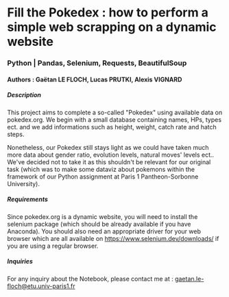 # Fill the Pokedex : how to perform a simple web scrapping on a dynamic website
### Python | Pandas, Selenium, Requests, BeautifulSoup
#### **Authors : Gaëtan LE FLOCH, Lucas PRUTKI, Alexis VIGNARD**

##### Description

This project aims to complete a so-called "Pokedex" using available data on pokedex.org. We begin with a small database containing names, HPs, types ect. and we add informations such as height, weight, catch rate and hatch steps.

Nonetheless, our Pokedex still stays light as we could have taken much more data about gender ratio, evolution levels, natural moves' levels ect.. We've decided not to take it as this shouldn't be relevant for our original task (which was to make some dataviz about pokemons within the framework of our Python assignment at Paris 1 Pantheon-Sorbonne University).

##### Requirements

Since pokedex.org is a dynamic website, you will need to install the selenium package (which should be already available if you have Anaconda). You should also need an appropriate driver for your web browser which are all available on https://www.selenium.dev/downloads/ if you are using a regular browser.

##### Inquiries

For any inquiry about the Notebook, please contact me at : gaetan.le-floch@etu.univ-paris1.fr
